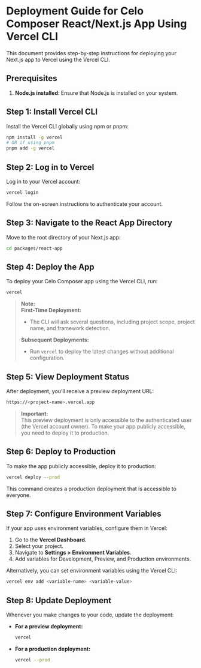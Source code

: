 # **Deployment Guide for Celo Composer React/Next.js App Using Vercel CLI**  

This document provides step-by-step instructions for deploying your Next.js app to Vercel using the Vercel CLI.  

## **Prerequisites**  

1. **Node.js installed**: Ensure that Node.js is installed on your system.  

## **Step 1: Install Vercel CLI**  

Install the Vercel CLI globally using npm or pnpm:  

```bash
npm install -g vercel
# OR if using pnpm
pnpm add -g vercel
```  

## **Step 2: Log in to Vercel**  

Log in to your Vercel account:  

```bash
vercel login
```  

Follow the on-screen instructions to authenticate your account.  

## **Step 3: Navigate to the React App Directory**  

Move to the root directory of your Next.js app:  

```bash
cd packages/react-app
```  

## **Step 4: Deploy the App**  

To deploy your Celo Composer app using the Vercel CLI, run:  

```bash
vercel
```  

> **Note:**  
> **First-Time Deployment:**  
> - The CLI will ask several questions, including project scope, project name, and framework detection.  
>  
> **Subsequent Deployments:**  
> - Run `vercel` to deploy the latest changes without additional configuration.  

## **Step 5: View Deployment Status**  

After deployment, you’ll receive a preview deployment URL:  

```bash
https://<project-name>.vercel.app
```  

> **Important:**  
> This preview deployment is only accessible to the authenticated user (the Vercel account owner). To make your app publicly accessible, you need to deploy it to production.  

## **Step 6: Deploy to Production**  

To make the app publicly accessible, deploy it to production:  

```bash
vercel deploy --prod
```  

This command creates a production deployment that is accessible to everyone.  

## **Step 7: Configure Environment Variables**  

If your app uses environment variables, configure them in Vercel:  

1. Go to the **Vercel Dashboard**.  
2. Select your project.  
3. Navigate to **Settings > Environment Variables**.  
4. Add variables for Development, Preview, and Production environments.  

Alternatively, you can set environment variables using the Vercel CLI:  

```bash
vercel env add <variable-name> <variable-value>
```  

## **Step 8: Update Deployment**  

Whenever you make changes to your code, update the deployment:  

- **For a preview deployment:**  
  ```bash
  vercel
  ```  
- **For a production deployment:**  
  ```bash
  vercel --prod
  ```  